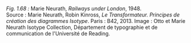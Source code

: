 *Fig. 1.68 :* Marie Neurath, *Railways under London*, 1948.  
Source : Marie Neurath, Robin Kinross, *Le Transformateur. Principes de création des diagrammes Isotype*. Paris : B42, 2013. Image : Otto et Marie Neurath Isotype Collection, Département de typographie et de communication de l'Université de Reading. 